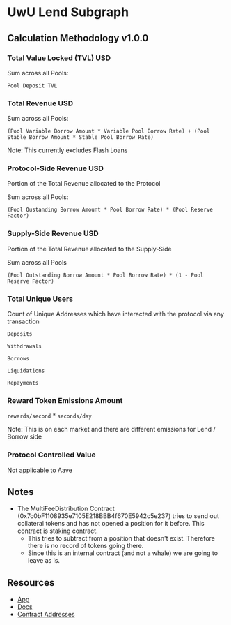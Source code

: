 # UwU Lend Subgraph

## Calculation Methodology v1.0.0

### Total Value Locked (TVL) USD

Sum across all Pools:

`Pool Deposit TVL`

### Total Revenue USD

Sum across all Pools:

`(Pool Variable Borrow Amount * Variable Pool Borrow Rate) + (Pool Stable Borrow Amount * Stable Pool Borrow Rate)`

Note: This currently excludes Flash Loans

### Protocol-Side Revenue USD

Portion of the Total Revenue allocated to the Protocol

Sum across all Pools:

`(Pool Oustanding Borrow Amount * Pool Borrow Rate) * (Pool Reserve Factor)`

### Supply-Side Revenue USD

Portion of the Total Revenue allocated to the Supply-Side

Sum across all Pools

`(Pool Outstanding Borrow Amount * Pool Borrow Rate) * (1 - Pool Reserve Factor)`

### Total Unique Users

Count of Unique Addresses which have interacted with the protocol via any transaction

`Deposits`

`Withdrawals`

`Borrows`

`Liquidations`

`Repayments`

### Reward Token Emissions Amount

`rewards/second` \* `seconds/day`

Note: This is on each market and there are different emissions for Lend / Borrow side

### Protocol Controlled Value

Not applicable to Aave

## Notes

- The MultiFeeDistribution Contract (0x7c0bF1108935e7105E218BBB4f670E5942c5e237) tries to send out collateral tokens and has not opened a position for it before. This contract is staking contract.
  - This tries to subtract from a position that doesn't exist. Therefore there is no record of tokens going there.
  - Since this is an internal contract (and not a whale) we are going to leave as is.

## Resources

- [App](https://uwulend.fi/)
- [Docs](https://docs.uwulend.fi/)
- [Contract Addresses](https://docs.uwulend.fi/contracts)
